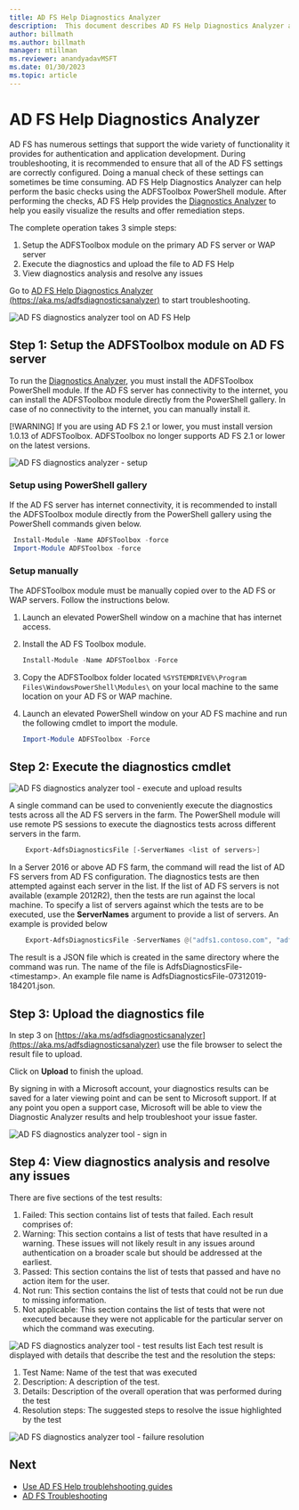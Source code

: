 ```yaml
---
title: AD FS Help Diagnostics Analyzer
description:  This document describes AD FS Help Diagnostics Analyzer and how it can perform the basic checks using AD FS diagnostics PowerShell module.
author: billmath
ms.author: billmath
manager: mtillman
ms.reviewer: anandyadavMSFT
ms.date: 01/30/2023
ms.topic: article
---
```


# AD FS Help Diagnostics Analyzer

AD FS has numerous settings that support the wide variety of functionality it provides for authentication and application development. During troubleshooting, it is recommended to ensure that all of the AD FS settings are correctly configured. Doing a manual check of these settings can sometimes be time consuming. AD FS Help Diagnostics Analyzer can help perform the basic checks using the ADFSToolbox PowerShell module. After performing the checks, AD FS Help provides the [Diagnostics Analyzer](https://aka.ms/adfsdiagnosticsanalyzer) to help you easily visualize the results and offer remediation steps.

The complete operation takes 3 simple steps:

1. Setup the ADFSToolbox module on the primary AD FS server or WAP server
2. Execute the diagnostics and upload the file to AD FS Help
3. View diagnostics analysis and resolve any issues

Go to [AD FS Help Diagnostics Analyzer (https://aka.ms/adfsdiagnosticsanalyzer)](https://aka.ms/adfsdiagnosticsanalyzer) to start troubleshooting.

![AD FS diagnostics analyzer tool on AD FS Help](media/ad-fs-diagonostics-analyzer/home.png)

## Step 1: Setup the ADFSToolbox module on AD FS server

To run the [Diagnostics Analyzer](https://aka.ms/adfsdiagnosticsanalyzer), you must install the ADFSToolbox PowerShell module. If the AD FS server has connectivity to the internet, you can install the ADFSToolbox module directly from the PowerShell gallery. In case of no connectivity to the internet, you can manually install it.

[!WARNING]
If you are using AD FS 2.1 or lower, you must install version 1.0.13 of ADFSToolbox. ADFSToolbox no longer supports AD FS 2.1 or lower on the latest versions.

![AD FS diagnostics analyzer - setup](media/ad-fs-diagonostics-analyzer/step1_v2.png)

### Setup using PowerShell gallery

If the AD FS server has internet connectivity, it is recommended to install the ADFSToolbox module directly from the PowerShell gallery using the PowerShell commands given below.

   ```powershell
    Install-Module -Name ADFSToolbox -force
    Import-Module ADFSToolbox -force
   ```

### Setup manually

The ADFSToolbox module must be manually copied over to the AD FS or WAP servers. Follow the instructions below.

1. Launch an elevated PowerShell window on a machine that has internet access.
2. Install the AD FS Toolbox module.

    ```powershell
    Install-Module -Name ADFSToolbox -Force
    ```
3. Copy the ADFSToolbox folder located `%SYSTEMDRIVE%\Program Files\WindowsPowerShell\Modules\` on your local machine to the same location on your AD FS or WAP machine.

4. Launch an elevated PowerShell window on your AD FS machine and run the following cmdlet to import the module.

    ```powershell
    Import-Module ADFSToolbox -Force
    ```

## Step 2: Execute the diagnostics cmdlet

![AD FS diagnostics analyzer tool - execute and upload results](media/ad-fs-diagonostics-analyzer/step2_v2.png)

A single command can be used to conveniently execute the diagnostics tests across all the AD FS servers in the farm. The PowerShell module will use remote PS sessions to execute the diagnostics tests across different servers in the farm.

```powershell
    Export-AdfsDiagnosticsFile [-ServerNames <list of servers>]
```

In a Server 2016 or above AD FS farm, the command will read the list of AD FS servers from AD FS configuration. The diagnostics tests are then attempted against each server in the list. If the list of AD FS servers is not available (example 2012R2), then the tests are run against the local machine. To specify a list of servers against which the tests are to be executed, use the **ServerNames** argument to provide a list of servers. An example is provided below

```powershell
    Export-AdfsDiagnosticsFile -ServerNames @("adfs1.contoso.com", "adfs2.contoso.com")
```

The result is a JSON file which is created in the same directory where the command was run. The name of the file is AdfsDiagnosticsFile-\<timestamp\>. An example file name is AdfsDiagnosticsFile-07312019-184201.json.

## Step 3: Upload the diagnostics file

In step 3 on [https://aka.ms/adfsdiagnosticsanalyzer](https://aka.ms/adfsdiagnosticsanalyzer) use the file browser to select the result file to upload.

Click on **Upload** to finish the upload.

By signing in with a Microsoft account, your diagnostics results can be saved for a later viewing point and can be sent to Microsoft support. If at any point you open a support case, Microsoft will be able to view the Diagnostic Analyzer results and help troubleshoot your issue faster.

![AD FS diagnostics analyzer tool - sign in](media/ad-fs-diagonostics-analyzer/sign_in_step.png)

## Step 4: View diagnostics analysis and resolve any issues

There are five sections of the test results:

1. Failed: This section contains list of tests that failed. Each result comprises of:
2. Warning: This section contains a list of tests that have resulted in a warning. These issues will not likely result in any issues around authentication on a broader scale but should be addressed at the earliest.
3. Passed: This section contains the list of tests that passed and have no action item for the user.
4. Not run: This section contains the list of tests that could not be run due to missing information.
5. Not applicable: This section contains the list of tests that were not executed because they were not applicable for the particular server on which the command was executing.

![AD FS diagnostics analyzer tool - test results list](media/ad-fs-diagonostics-analyzer/step3a_v3.png)
Each test result is displayed with details that describe the test and the resolution the steps:

1. Test Name: Name of the test that was executed
2. Description: A description of the test.
3. Details: Description of the overall operation that was performed during the test
4. Resolution steps: The suggested steps to resolve the issue highlighted by the test

![AD FS diagnostics analyzer tool - failure resolution](media/ad-fs-diagonostics-analyzer/step3b_v3.png)

## Next

- [Use AD FS Help troublehshooting guides](https://aka.ms/adfshelp/troubleshooting )
- [AD FS Troubleshooting](ad-fs-tshoot-overview.md)
